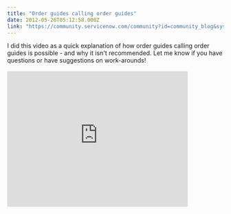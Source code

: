 ```yaml
---
title: "Order guides calling order guides"
date: 2012-05-26T05:12:58.000Z
link: "https://community.servicenow.com/community?id=community_blog&sys_id=1c2de2e5dbd0dbc01dcaf3231f961989"
---
```

<p>I did this video as a quick explanation of how order guides calling order guides is possible - and why it isn't recommended. Let me know if you have questions or have suggestions on work-arounds!<br /><br /><embed width="420" height="315" src="http://www.youtube.com/embed/6L4yk7F1sq8" frameborder="0" allowfullscreen=""></embed></p>